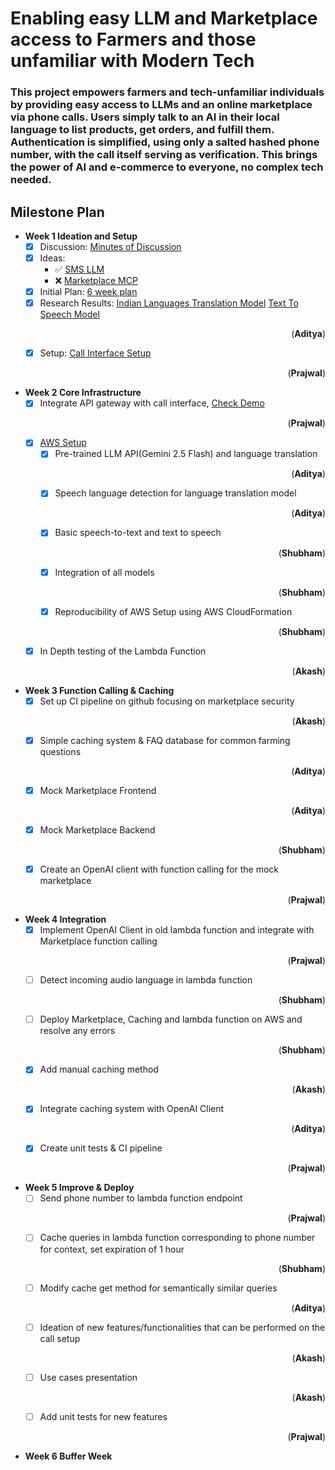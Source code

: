 # Enabling easy LLM and Marketplace access to Farmers and those unfamiliar with Modern Tech

### This project empowers farmers and tech-unfamiliar individuals by providing easy access to LLMs and an online marketplace via phone calls. Users simply talk to an AI in their local language to list products, get orders, and fulfill them. Authentication is simplified, using only a salted hashed phone number, with the call itself serving as verification. This brings the power of AI and e-commerce to everyone, no complex tech needed.

## Milestone Plan

- **Week 1 Ideation and Setup**
  - [x] Discussion: [Minutes of Discussion](docs/Minutes-of-Discussion/README.md)
  - [x] Ideas:
    - ✅ [SMS LLM](docs/SMS_LLM.pdf)
    - ❌ [Marketplace MCP](docs/MarketplaceMCP.pdf)
  - [x] Initial Plan: [6 week plan](docs/6_week_plan.pdf)
  - [x] Research Results: [Indian Languages Translation Model](docs/Translate-100-languages) [Text To Speech Model](docs/Text-To-Speech-Unlimited) <p align="right">(**Aditya**)</p>
  - [x] Setup: [Call Interface Setup](Call-Interface/README.md) <p align="right">(**Prajwal**)</p>

- **Week 2 Core Infrastructure**
  - [x] Integrate API gateway with call interface, [Check Demo](Call-Interface) <p align="right">(**Prajwal**)</p>
  - [x] [AWS Setup](AWS) 
    - [x] Pre-trained LLM API(Gemini 2.5 Flash) and language translation <p align="right">(**Aditya**)</p>
    - [x] Speech language detection for language translation model <p align="right">(**Aditya**)</p>
    - [x] Basic speech-to-text and text to speech <p align="right">(**Shubham**)</p>
    - [x] Integration of all models <p align="right">(**Shubham**)</p>
    - [x] Reproducibility of AWS Setup using AWS CloudFormation <p align="right">(**Shubham**)</p>
  - [x] In Depth testing of the Lambda Function <p align="right">(**Akash**)</p>

- **Week 3 Function Calling & Caching**
  - [x] Set up CI pipeline on github focusing on marketplace security <p align="right">(**Akash**)</p>
  - [x] Simple caching system & FAQ database for common farming questions <p align="right">(**Aditya**)</p>
  - [x] Mock Marketplace Frontend <p align="right">(**Aditya**)</p>
  - [x] Mock Marketplace Backend <p align="right">(**Shubham**)</p>
  - [x] Create an OpenAI client with function calling for the mock marketplace <p align="right">(**Prajwal**)</p>

- **Week 4 Integration**
  - [x] Implement OpenAI Client in old lambda function and integrate with Marketplace function calling <p align="right">(**Prajwal**)</p>
  - [ ] Detect incoming audio language in lambda function <p align="right">(**Shubham**)</p>
  - [ ] Deploy Marketplace, Caching and lambda function on AWS and resolve any errors <p align="right">(**Shubham**)</p>
  - [x] Add manual caching method <p align="right">(**Akash**)</p>
  - [x] Integrate caching system with OpenAI Client <p align="right">(**Aditya**)</p>
  - [x] Create unit tests & CI pipeline <p align="right">(**Prajwal**)</p>

- **Week 5 Improve & Deploy**
  - [ ] Send phone number to lambda function endpoint <p align="right">(**Prajwal**)</p>
  - [ ] Cache queries in lambda function corresponding to phone number for context, set expiration of 1 hour <p align="right">(**Shubham**)</p>
  - [ ] Modify cache get method for semantically similar queries <p align="right">(**Aditya**)</p>
  - [ ] Ideation of new features/functionalities that can be performed on the call setup <p align="right">(**Akash**)</p>
  - [ ] Use cases presentation <p align="right">(**Akash**)</p>
  - [ ] Add unit tests for new features <p align="right">(**Prajwal**)</p>

- **Week 6 Buffer Week**
